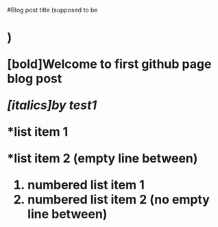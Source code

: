 #Blog post title (supposed to be <h1>)

**[bold]Welcome to first github page blog post**

*[italics]by test1*

*list item 1

*list item 2 (empty line between)

1. numbered list item 1
2. numbered list item 2 (no empty line between)

